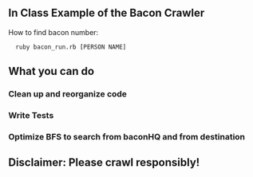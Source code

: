 
## In Class Example of the Bacon Crawler

How to find bacon number:

```
  ruby bacon_run.rb [PERSON NAME]
```

## What you can do

### Clean up and reorganize code
### Write Tests
### Optimize BFS to search from baconHQ and from destination

## Disclaimer: Please crawl responsibly!
